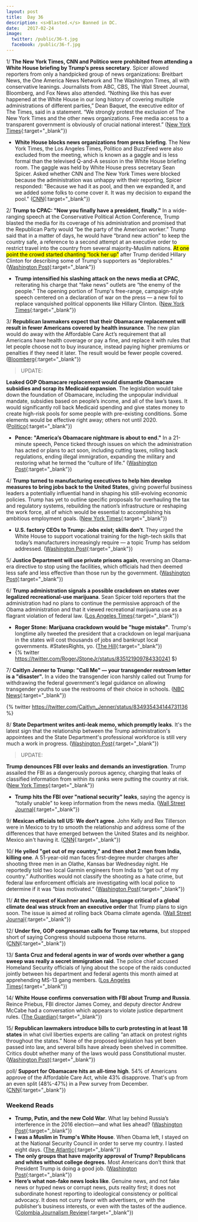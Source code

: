 ```yaml
---
layout: post
title:  Day 36
description: <s>Blasted.</s> Banned in DC.
date:   2017-02-24
image:
  twitter: /public/36-t.jpg
  facebook: /public/36-f.jpg
---
```



1/ **The New York Times, CNN and Politico were prohibited from attending a White House briefing by Trump’s press secretary**. Spicer allowed reporters from only a handpicked group of news organizations: Breitbart News, the One America News Network and The Washington Times, all with conservative leanings. Journalists from ABC, CBS, The Wall Street Journal, Bloomberg, and Fox News also attended. “Nothing like this has ever happened at the White House in our long history of covering multiple administrations of different parties,” Dean Baquet, the executive editor of The Times, said in a statement. “We strongly protest the exclusion of The New York Times and the other news organizations. Free media access to a transparent government is obviously of crucial national interest.” ([New York Times](https://www.nytimes.com/2017/02/24/us/politics/white-house-sean-spicer-briefing.html){:target="_blank"})

* **White House blocks news organizations from press briefing**. The New York Times, the Los Angeles Times, Politico and BuzzFeed were also excluded from the meeting, which is known as a gaggle and is less formal than the televised Q-and-A session in the White House briefing room. The gaggle was held by White House press secretary Sean Spicer. Asked whether CNN and The New York Times were blocked because the administration was unhappy with their reporting, Spicer responded: "Because we had it as pool, and then we expanded it, and we added some folks to come cover it. It was my decision to expand the pool." ([CNN](http://money.cnn.com/2017/02/24/media/cnn-blocked-white-house-gaggle/){:target="_blank"})

2/ **Trump to CPAC: "Now you finally have a president, finally."** In a wide-ranging speech at the Conservative Political Action Conference, Trump blasted the media for its coverage of his administration and promised that the Republican Party would “be the party of the American worker.” Trump said that in a matter of days, he would have “brand new action” to keep the country safe, a reference to a second attempt at an executive order to restrict travel into the country from several majority-Muslim nations. <mark>At one point the crowd started chanting “lock her up”</mark> after Trump derided Hillary Clinton for describing some of Trump's supporters as “deplorables.” ([Washington Post](https://www.washingtonpost.com/news/post-politics/wp/2017/02/24/trump-to-become-first-president-since-reagan-to-address-annual-conservative-gathering/){:target="_blank"})

* **Trump intensified his slashing attack on the news media at CPAC**, reiterating his charge that “fake news” outlets are “the enemy of the people.” The opening portion of Trump's free-range, campaign-style speech centered on a declaration of war on the press — a new foil to replace vanquished political opponents like Hillary Clinton. ([New York Times](https://www.nytimes.com/2017/02/24/us/politics/trump-conservative-political-action-conference-speech.html){:target="_blank"})

3/ **Republican lawmakers expect that their Obamacare replacement will result in fewer Americans covered by health insurance**. The new plan would do away with the Affordable Care Act’s requirement that all Americans have health coverage or pay a fine, and replace it with rules that let people choose not to buy insurance, instead paying higher premiums or penalties if they need it later. The result would be fewer people covered. ([Bloomberg](https://www.bloomberg.com/politics/articles/2017-02-24/gop-obamacare-plan-would-cover-fewer-people-blowback-grows){:target="_blank"})

> UPDATE:
>
**Leaked GOP Obamacare replacement would dismantle Obamacare subsidies and scrap its Medicaid expansion**. The legislation would take down the foundation of Obamacare, including the unpopular individual mandate, subsidies based on people’s income, and all of the law’s taxes. It would significantly roll back Medicaid spending and give states money to create high-risk pools for some people with pre-existing conditions. Some elements would be effective right away; others not until 2020. ([Politico](http://www.politico.com/story/2017/02/house-republicans-obamacare-repeal-package-235343){:target="_blank"})
>

* **Pence: "America’s Obamacare nightmare is about to end."** In a 21-minute speech, Pence ticked through issues on which the administration has acted or plans to act soon, including cutting taxes, rolling back regulations, ending illegal immigration, expanding the military and restoring what he termed the “culture of life.” ([Washington Post](https://www.washingtonpost.com/news/post-politics/wp/2017/02/23/vp-pence-americas-obamacare-nightmare-is-about-to-end/){:target="_blank"})

4/ **Trump turned to manufacturing executives to help him develop measures to bring jobs back to the United States**, giving powerful business leaders a potentially influential hand in shaping his still-evolving economic policies. Trump has yet to outline specific proposals for overhauling the tax and regulatory systems, rebuilding the nation’s infrastructure or reshaping the work force, all of which would be essential to accomplishing his ambitious employment goals. ([New York Times](https://www.nytimes.com/2017/02/23/us/politics/trump-manufacturing.html){:target="_blank"})

* **U.S. factory CEOs to Trump: Jobs exist; skills don’t**. They urged the White House to support vocational training for the high-tech skills that today’s manufacturers increasingly require — a topic Trump has seldom addressed. ([Washington Post](https://www.washingtonpost.com/business/trump-meets-with-manufacturing-ceos/2017/02/23/6e511c5a-f9e7-11e6-aa1e-5f735ee31334_story.html){:target="_blank"})

5/ **Justice Department will use private prisons again**, reversing an Obama-era directive to stop using the facilities, which officials had then deemed less safe and less effective than those run by the government. ([Washington Post](https://www.washingtonpost.com/world/national-security/justice-department-will-again-use-private-prisons/2017/02/23/da395d02-fa0e-11e6-be05-1a3817ac21a5_story.html){:target="_blank"})

6/ **Trump administration signals a possible crackdown on states over legalized recreational-use marijuana**. Sean Spicer told reporters that the administration had no plans to continue the permissive approach of the Obama administration and that it viewed recreational marijuana use as a flagrant violation of federal law. ([Los Angeles Times](http://www.latimes.com/politics/la-na-pol-trump-marijuana-20170223-story.html){:target="_blank"})

* **Roger Stone: Marijuana crackdown would be "huge mistake"**. Trump's longtime ally tweeted the president that a crackdown on legal marijuana in the states will cost thousands of jobs and bankrupt local governments. #StatesRights, yo. ([The Hill](http://thehill.com/homenews/news/320970-roger-stone-legal-marijuana-crackdown-huge-mistake){:target="_blank"})
* {% twitter https://twitter.com/RogerJStoneJr/status/835121909784330241 $}

7/ **Caitlyn Jenner to Trump: "Call Me" — your transgender restroom letter is a "disaster".** In a video the transgender icon harshly called out Trump for withdrawing the federal government's legal guidance on allowing transgender youths to use the restrooms of their choice in schools. ([NBC News](http://www.nbcnews.com/feature/nbc-out/caitlyn-jenner-trump-call-me-your-transgender-restroom-letter-disaster-n725011){:target="_blank"})

{% twitter https://twitter.com/Caitlyn_Jenner/status/834935434144731136 %}

8/ **State Department writes anti-leak memo, which promptly leaks**. It's the latest sign that the relationship between the Trump administration's appointees and the State Department's professional workforce is still very much a work in progress. ([Washington Post](https://www.washingtonpost.com/news/josh-rogin/wp/2017/02/24/state-department-writes-anti-leak-memo-which-promptly-leaks/){:target="_blank"})

> UPDATE:
>
**Trump denounces FBI over leaks and demands an investigration**. Trump assailed the FBI as a dangerously porous agency, charging that leaks of classified information from within its ranks were putting the country at risk. ([New York Times](https://www.nytimes.com/2017/02/24/us/politics/trump-fbi-leaks.html){:target="_blank"})
>

* **Trump hits the FBI over "national security" leaks**, saying the agency is "totally unable" to keep information from the news media. ([Wall Street Journal](https://www.wsj.com/articles/trump-hits-fbi-over-national-security-leaks-to-media-1487941799){:target="_blank"})

9/ **Mexican officials tell US: We don't agree**. John Kelly and Rex Tillerson were in Mexico to try to smooth the relationship and address some of the differences that have emerged between the United States and its neighbor. Mexico ain't having it. ([CNN](http://www.cnn.com/2017/02/23/politics/tillerson-kelly-mexico-statements/index.html){:target="_blank"})

10/ **He yelled "get out of my country," and then shot 2 men from India, killing one**. A 51-year-old man faces first-degree murder charges after shooting three men in an Olathe, Kansas bar Wednesday night. He reportedly told two local Garmin engineers from India to “get out of my country.” Authorities would not classify the shooting as a hate crime, but federal law enforcement officials are investigating with local police to determine if it was “bias motivated.” ([Washington Post](https://www.washingtonpost.com/news/morning-mix/wp/2017/02/24/get-out-of-my-country-kansan-reportedly-yelled-before-shooting-2-men-from-india-killing-one/){:target="_blank"})

11/ **At the request of Kushner and Ivanka, language critical of a global climate deal was struck from an executive order** that Trump plans to sign soon. The issue is aimed at rolling back Obama climate agenda. ([Wall Street Journal](https://www.wsj.com/articles/ivanka-trump-jared-kushner-pushed-to-remove-language-critical-of-climate-deal-from-executive-order-1487889272){:target="_blank"})

12/ **Under fire, GOP congressman calls for Trump tax returns**, but stopped short of saying Congress should subpoena those returns. ([CNN](http://www.cnn.com/2017/02/23/politics/matt-gaetz-donald-trump-tax-returns/){:target="_blank"})

13/ **Santa Cruz and federal agents in war of words over whether a gang sweep was really a secret immigration raid**. The police chief accused Homeland Security officials of lying about the scope of the raids conducted jointly between his department and federal agents this month aimed at apprehending MS-13 gang members. ([Los Angeles Times](http://www.latimes.com/local/lanow/la-me-ln-santa-cruz-ice-raid-20170223-story.html){:target="_blank"})

14/ **White House confirms conversation with FBI about Trump and Russia**. Reince Priebus, FBI director James Comey, and deputy director Andrew McCabe had a conversation which appears to violate justice department rules. ([The Guardian](https://www.theguardian.com/us-news/2017/feb/24/donald-trump-russia-reince-priebus-fbi-talks-james-comey){:target="_blank"})

15/ **Republican lawmakers introduce bills to curb protesting in at least 18 states** in what civil liberties experts are calling “an attack on protest rights throughout the states.” None of the proposed legislation has yet been passed into law, and several bills have already been shelved in committee. Critics doubt whether many of the laws would pass Constitutional muster. ([Washington Post](https://www.washingtonpost.com/news/wonk/wp/2017/02/24/republican-lawmakers-introduce-bills-to-curb-protesting-in-at-least-17-states/){:target="_blank"})

poll/ **Support for Obamacare hits an all-time high**. 54% of Americans approve of the Affordable Care Act, while 43% disapprove. That's up from an even split (48%-47%) in a Pew survey from December. ([CNN](http://www.cnn.com/2017/02/24/politics/pew-survey-obamacare-support-record-high/){:target="_blank"})

### Weekend Reads
* **Trump, Putin, and the new Cold War**. What lay behind Russia’s interference in the 2016 election—and what lies ahead? ([Washington Post](http://www.newyorker.com/magazine/2017/03/06/trump-putin-and-the-new-cold-war){:target="_blank"})
* **I was a Muslim in Trump's White House**. When Obama left, I stayed on at the National Security Council in order to serve my country. I lasted eight days. ([The Atlantic](https://www.theatlantic.com/politics/archive/2017/02/rumana-ahmed-trump/517521/){:target="_blank"})
* **The only groups that have majority approval of Trump? Republicans and whites without college degrees.** Most Americans don’t think that President Trump is doing a good job. ([Washington Post](https://www.washingtonpost.com/news/politics/wp/2017/02/24/the-only-groups-that-have-majority-approval-of-trump-republicans-and-whites-without-college-degrees/){:target="_blank"})
* **Here’s what non-fake news looks like**. Genuine news, and not fake news or hyped news or corrupt news, puts reality first; it does not subordinate honest reporting to ideological consistency or political advocacy. It does not curry favor with advertisers, or with the publisher’s business interests, or even with the tastes of the audience. ([Colombia Journalism Review](http://www.cjr.org/analysis/fake-news-real-news-list.php){:target="_blank"})